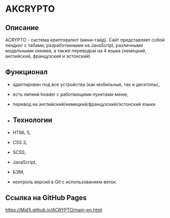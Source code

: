 # AKCRYPTO

## Описание

ACRYPTO - система криптовалют (мини-гайд). Сайт представляет собой лендинг с табами, разработанными на JavaScript, различными модальными окнами, а также переводом на 4 языка (немецкий, английский, французский и эстонский)

## Функционал

- адаптирован под все устройства (как мобильные, так и десктопы),
- есть липкий header с работающими пунктами меню,
- перевод на английский/немецкий/французский/эстонский языки.

- ## Технологии

- HTML 5,
- CSS 3,
- SCSS,
- JavaScript,
- БЭМ,
- контроль версий в Git с использованием веток.

## Ссылка на GitHub Pages

https://Mid1i.github.io/ACRYPTO/main-en.html
